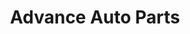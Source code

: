---
title: "Advance Auto Parts"
url: /chicago/advance-auto-parts-south-pulaski-road-2/
shop: Autoteile
---